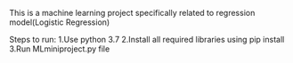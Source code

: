 This is a machine learning project specifically related to regression model(Logistic Regression)

Steps to run:
1.Use python 3.7
2.Install all required libraries using pip install
3.Run MLminiproject.py file
